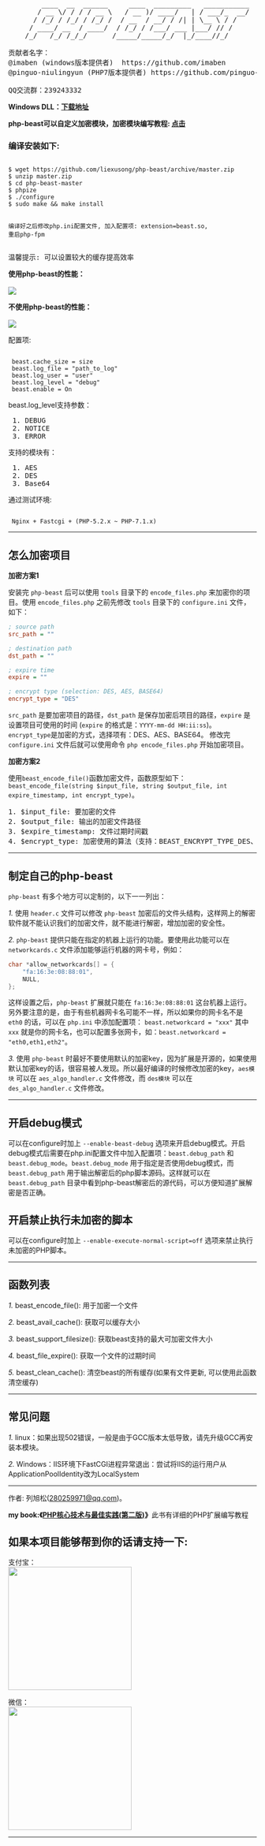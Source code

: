 <pre>
        ____  __  ______     ____  _________   ___________
       / __ \/ / / / __ \   / __ )/ ____/   | / ___/_  __/
      / /_/ / /_/ / /_/ /  / __  / __/ / /| | \__ \ / /
     / ____/ __  / ____/  / /_/ / /___/ ___ |___/ // /
    /_/   /_/ /_/_/      /_____/_____/_/  |_/____//_/

贡献者名字：
@imaben (windows版本提供者)  https://github.com/imaben
@pinguo-niulingyun (PHP7版本提供者) https://github.com/pinguo-niulingyun

QQ交流群：239243332
</pre>

<b>Windows DLL：<a href="https://github.com/imaben/php-beast-binaries">下载地址</a></b>

<b>php-beast可以自定义加密模块，加密模块编写教程: <a href="https://github.com/liexusong/php-beast/wiki/%E5%8A%A0%E5%AF%86%E6%A8%A1%E5%9D%97%E7%BC%96%E5%86%99%E6%95%99%E7%A8%8B">点击</a></b>

<h3>编译安装如下:</h3>
<pre><code>
$ wget https://github.com/liexusong/php-beast/archive/master.zip
$ unzip master.zip
$ cd php-beast-master
$ phpize
$ ./configure
$ sudo make && make install

编译好之后修改php.ini配置文件, 加入配置项: extension=beast.so, 重启php-fpm
</code></pre>

<pre>温馨提示: 可以设置较大的缓存提高效率</pre>

<p><b>使用php-beast的性能：</b><br/><br/>
<img src="http://git.oschina.net/liexusong/php-beast/raw/master/images/beast1.png?dir=0&filepath=images/beast1.png&oid=645b87003dada2eac4f1a9fcfd353aa0423f5711&sha=7ec2a0ddc7780b2bab538d9f49d8b262f1bc37b7" /></p>

<p><b>不使用php-beast的性能：</b><br/><br/>
<img src="http://git.oschina.net/liexusong/php-beast/raw/master/images/beast2.png?dir=0&filepath=images/beast2.png&oid=3f07cff6dca34b22d8933ab0ea1740a0e4f37e34&sha=7ec2a0ddc7780b2bab538d9f49d8b262f1bc37b7" /></p>

配置项:
<pre><code>
 beast.cache_size = size
 beast.log_file = "path_to_log"
 beast.log_user = "user"
 beast.log_level = "debug"
 beast.enable = On
</code></pre>

beast.log_level支持参数：
<pre>
 1. DEBUG
 2. NOTICE
 3. ERROR
</pre>

支持的模块有：
<pre>
 1. AES
 2. DES
 3. Base64
</pre>

通过测试环境:
<pre><code>
 Nginx + Fastcgi + (PHP-5.2.x ~ PHP-7.1.x)
</code></pre>

------------------------------

## 怎么加密项目
**加密方案1**

安装完 `php-beast` 后可以使用 `tools` 目录下的 `encode_files.php` 来加密你的项目。使用 `encode_files.php` 之前先修改 `tools` 目录下的 `configure.ini` 文件，如下：
```ini
; source path
src_path = ""

; destination path
dst_path = ""

; expire time
expire = ""

; encrypt type (selection: DES, AES, BASE64)
encrypt_type = "DES"
```
`src_path` 是要加密项目的路径，`dst_path` 是保存加密后项目的路径，`expire` 是设置项目可使用的时间 (`expire` 的格式是：`YYYY-mm-dd HH:ii:ss`)。`encrypt_type`是加密的方式，选择项有：DES、AES、BASE64。
修改完 `configure.ini` 文件后就可以使用命令 `php encode_files.php` 开始加密项目。

**加密方案2**

使用`beast_encode_file()`函数加密文件，函数原型如下：<br/>
`beast_encode_file(string $input_file, string $output_file, int expire_timestamp, int encrypt_type)`。
<pre>
1. $input_file: 要加密的文件
2. $output_file: 输出的加密文件路径
3. $expire_timestamp: 文件过期时间戳
4. $encrypt_type: 加密使用的算法（支持：BEAST_ENCRYPT_TYPE_DES、BEAST_ENCRYPT_TYPE_AES）
</pre>

------------------------------

## 制定自己的php-beast

`php-beast` 有多个地方可以定制的，以下一一列出：

*1.* 使用 `header.c` 文件可以修改 `php-beast` 加密后的文件头结构，这样网上的解密软件就不能认识我们的加密文件，就不能进行解密，增加加密的安全性。

*2.* `php-beast` 提供只能在指定的机器上运行的功能。要使用此功能可以在 `networkcards.c` 文件添加能够运行机器的网卡号，例如：
```c
char *allow_networkcards[] = {
	"fa:16:3e:08:88:01",
    NULL,
};
```
这样设置之后，`php-beast` 扩展就只能在 `fa:16:3e:08:88:01` 这台机器上运行。另外要注意的是，由于有些机器网卡名可能不一样，所以如果你的网卡名不是 `eth0` 的话，可以在 `php.ini` 中添加配置项： `beast.networkcard = "xxx"` 其中 `xxx` 就是你的网卡名，也可以配置多张网卡，如：`beast.networkcard = "eth0,eth1,eth2"`。

*3.* 使用 `php-beast` 时最好不要使用默认的加密key，因为扩展是开源的，如果使用默认加密key的话，很容易被人发现。所以最好编译的时候修改加密的key，`aes模块` 可以在 `aes_algo_handler.c` 文件修改，而 `des模块` 可以在 `des_algo_handler.c` 文件修改。

------------------------------

## 开启debug模式
可以在configure时加上 `--enable-beast-debug` 选项来开启debug模式。开启debug模式后需要在php.ini配置文件中加入配置项：`beast.debug_path` 和 `beast.debug_mode`。`beast.debug_mode` 用于指定是否使用debug模式，而 `beast.debug_path` 用于输出解密后的php脚本源码。这样就可以在 `beast.debug_path` 目录中看到php-beast解密后的源代码，可以方便知道扩展解密是否正确。

## 开启禁止执行未加密的脚本
可以在configure时加上 `--enable-execute-normal-script=off` 选项来禁止执行未加密的PHP脚本。

------------------------------

## 函数列表
*1.* beast_encode_file(): 用于加密一个文件

*2.* beast_avail_cache(): 获取可以缓存大小

*3.* beast_support_filesize(): 获取beast支持的最大可加密文件大小

*4.* beast_file_expire(): 获取一个文件的过期时间

*5.* beast_clean_cache(): 清空beast的所有缓存(如果有文件更新, 可以使用此函数清空缓存)

------------------------------

## 常见问题

*1.* linux：如果出现502错误，一般是由于GCC版本太低导致，请先升级GCC再安装本模块。

*2.* Windows：IIS环境下FastCGI进程异常退出：尝试将IIS的运行用户从ApplicationPoolIdentity改为LocalSystem

------------------------------

作者: 列旭松(280259971@qq.com)。

<b>my book:《<a href="https://item.jd.com/12450680.html">PHP核心技术与最佳实践(第二版)</a>》</b>此书有详细的PHP扩展编写教程<br/>
## 如果本项目能够帮到你的话请支持一下:
<p>
支付宝：<br />
<img width="250" src="https://tfsimg.alipay.com/images/mobilecodec/T16NxhXe8lXXXXXXXX" /></p>
<p>
微信：<br />
<img width="250" src="http://git.oschina.net/liexusong/php-beast/raw/master/images/pay.jpg?dir=0&filepath=images%2Fpay.jpg&oid=324fa98d10ed5db5a1ac5e765ce12db5d65cebd5&sha=20e9e714be2695829883a4055815a94d753545ec" />
</p>

------------------------------
